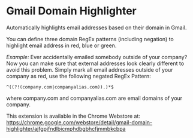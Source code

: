 # Gmail Domain Highlighter

Automatically highlights email addresses based on their domain in Gmail.

You can define three domain RegEx patterns (including negation) to highlight email address in red, blue or green.

*Example:*
Ever accidentally emailed somebody outside of your company? Now you can make sure that external addresses look clearly different to avoid this problem.
Simply mark all email addresses outside of your company as red, use the following negated RegEx Pattern:
```
^((?!(company.com|companyalias.com)).)*$
```
where company.com and companyalias.com are email domains of your company.

This extension is available in the Chrome Webstore at:
https://chrome.google.com/webstore/detail/gmail-domain-highlighter/ajfgpjfndlbicmphdbgbhcfjmmbkcbpa
